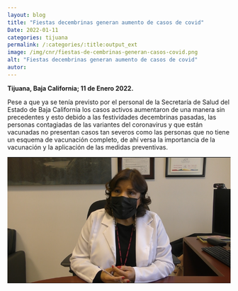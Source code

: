 ```yaml
---
layout: blog
title: "Fiestas decembrinas generan aumento de casos de covid"
Date: 2022-01-11
categories: tijuana
permalink: /:categories/:title:output_ext
image: /img/cnr/fiestas-de-cembrinas-generan-casos-covid.png
alt: "Fiestas decembrinas generan aumento de casos de covid"
autor:
---
```


**Tijuana, Baja California; 11 de Enero 2022.** 

Pese a que ya se tenía previsto por el personal de la Secretaría de Salud del Estado de Baja California los casos activos aumentaron de una manera sin precedentes y esto debido a las festividades decembrinas pasadas, las personas contagiadas de las variantes del coronavirus y que están vacunadas no presentan casos tan severos como las personas que no tiene un esquema de vacunación completo, de ahí versa la importancia de la vacunación y la aplicación de las medidas preventivas.

<div id="carouselExampleSlidesOnly" class="carousel slide" data-ride="carousel">
  <div class="carousel-inner">
    <div class="carousel-item active">
       <img class="d-block w-100" src="/img/cnr/fiestas-de-cembrinas-generan-casos-covid.png" loading="lazy"  alt="Fiestas decembrinas generan aumento de casos de covid">
    </div>
  </div>
</div>